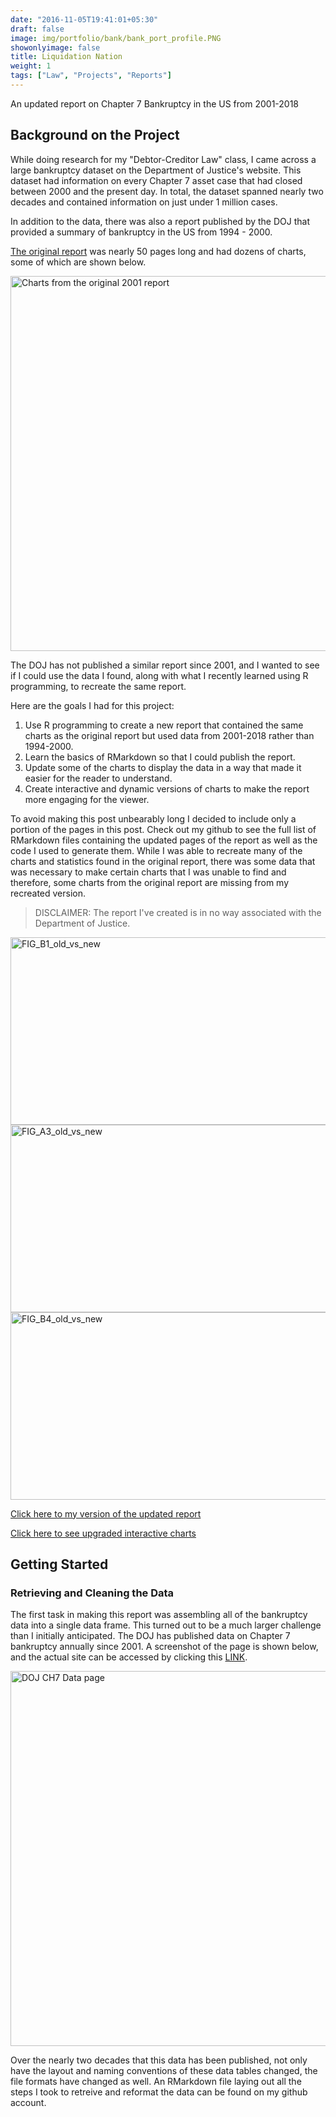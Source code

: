 ```yaml
---
date: "2016-11-05T19:41:01+05:30"
draft: false
image: img/portfolio/bank/bank_port_profile.PNG
showonlyimage: false
title: Liquidation Nation
weight: 1
tags: ["Law", "Projects", "Reports"]
---
```


An updated report on Chapter 7 Bankruptcy in the US from 2001-2018
<!--more-->

## Background on the Project 

While doing research for my "Debtor-Creditor Law" class, I came across a large bankruptcy dataset on the Department of Justice's website. This dataset had information on every Chapter 7 asset case that had closed between 2000 and the present day. In total, the dataset spanned nearly two decades and contained information on just under 1 million cases. 

In addition to the data, there was also a report published by the DOJ that provided a summary of bankruptcy in the US from 1994 - 2000.

[The original report](https://www.justice.gov/ust/eo/private_trustee/library/chapter07/docs/assetcases/Publicat.pdf) was nearly 50 pages long and had dozens of charts, some of which are shown below. 

<img src="/portfolio/1w_bankruptcy_files/og_report_grid.PNG" alt="Charts from the original 2001 report" width="600px" height="600px"/>


The DOJ has not published a similar report since 2001, and I wanted to see if I could use the data I found, along with what I recently learned using R programming, to recreate the same report. 

Here are the goals I had for this project:

1. Use R programming to create a new report that contained the same charts as the original report but used data from 2001-2018 rather than 1994-2000.
2. Learn the basics of RMarkdown so that I could publish the report. 
3. Update some of the charts to display the data in a way that made it easier for the reader to understand. 
4. Create interactive and dynamic versions of charts to make the report more engaging for the viewer. 

To avoid making this post unbearably long I decided to include only a portion of the pages in this post. Check out my github to see the full list of RMarkdown files containing the updated pages of the report as well as the code I used to generate them. While I was able to recreate many of the charts and statistics found in the original report, there was some data that was necessary to make certain charts that I was unable to find and therefore, some charts from the original report are missing from my recreated version. 

> DISCLAIMER: The report I've created is in no way associated with the Department of Justice.

<img src="/portfolio/1w_bankruptcy_files/B1_old_vs_new.PNG" alt="FIG_B1_old_vs_new" width="600px" height="300px"/>

<img src="/portfolio/1w_bankruptcy_files/A3_old_vs_new.PNG" alt="FIG_A3_old_vs_new" width="600px" height="300px"/>

<img src="/portfolio/1w_bankruptcy_files/B4_old_vs_new.PNG" alt="FIG_B4_old_vs_new" width="600px" height="300px"/>

[Click here to my version of the updated report](https://rpubs.com/Kojobo/bankruptcy)

[Click here to see upgraded interactive charts](https://rpubs.com/Kojobo/567371)

## Getting Started 

### Retrieving and Cleaning the Data 

The first task in making this report was assembling all of the bankruptcy data into a single data frame. This turned out to be a much larger challenge than I initially anticipated. The DOJ has published data on Chapter 7 bankruptcy annually since 2001. A screenshot of the page is shown below, and the actual site  can be accessed by clicking this [LINK](https://www.justice.gov/ust/bankruptcy-data-statistics/chapter-7-trustee-final-reports). 

<img src="/portfolio/Bankruptcy_files/bankruptcy_data_site.PNG" alt="DOJ CH7 Data page" width="600px" height="600px"/>

Over the nearly two decades that this data has been published, not only have the layout and naming conventions of these data tables changed, the file formats have changed as well. An RMarkdown file laying out all the steps I took to retreive and reformat the data can be found on my github account. 



